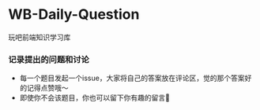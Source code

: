 # WB-Daily-Question
玩吧前端知识学习库

### 记录提出的问题和讨论
- 每一个题目发起一个issue，大家将自己的答案放在评论区，觉的那个答案好的记得点赞哦～
- 即使你不会该题目，你也可以留下你有趣的留言👀

